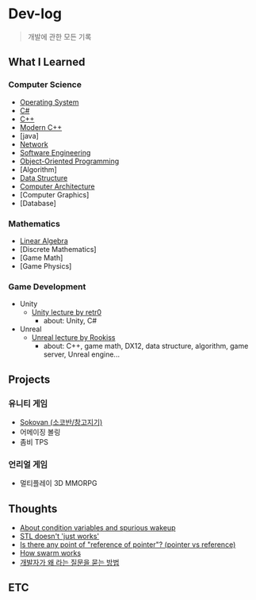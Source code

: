 # Dev-log

> 개발에 관한 모든 기록

## What I Learned

### Computer Science

- [Operating System](Study/Operating_System/Operating_System_Index.md)
- [C#](Study/C_Sharp/C_Sharp_Index.md)
- [C++](Study/CPP/CPP_Index.md)
- [Modern C++](Study/Modern_CPP/Modern_CPP-Index.md)
- [java]
- [Network](Study/Network/Network_Index.md)
- [Software Engineering](Study/Software_Engineering/Software_Engineering_Index.md)
- [Object-Oriented Programming](Study/OOP/OOP-Index.md)
- [Algorithm]
- [Data Structure](Study/Data_Structures_and_Algorithms/DS_Algo_index.md)
- [Computer Architecture](Study/Computer_Architecture/CA_Index.md)
- [Computer Graphics]
- [Database]

### Mathematics

- [Linear Algebra](Study/Linear_Algebra/Linear_Algebra-Index.md)
- [Discrete Mathematics]
- [Game Math]
- [Game Physics]

### Game Development

- Unity
  - [Unity lecture by retr0](Study/Unity/Unity_lecture_by_retr0/Unity_retr0-Index.md)
    - about: Unity, C#
- Unreal
  - [Unreal lecture by Rookiss](Study/Cpp_Unreal_MMORPG/CPP_Unreal_MMORPG_Index.md)
    - about: C++, game math, DX12, data structure, algorithm, game server, Unreal engine...

## Projects

### 유니티 게임

- [Sokovan (소코반/창고지기)](https://github.com/kwan3854/Sokovan_Game)
- 어메이징 볼링
- 좀비 TPS

### 언리얼 게임

- 멀티플레이 3D MMORPG

## Thoughts

- [About condition variables and spurious wakeup](Thoughts/about_condition_variable.md)
- [STL doesn't 'just works'](Thoughts/STL_is_not_magic.md)
- [Is there any point of "reference of pointer"? (pointer vs reference)](Thoughts/Is_there_any_point_of_reference_of_pointer.md)
- [How swarm works](Thoughts/How_swarm_works.md)
- [개발자가 왜 라는 질문을 묻는 방법](How_programmers_ask_why.md)

## ETC

